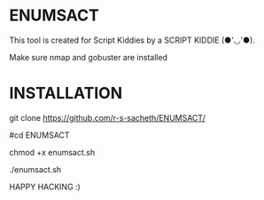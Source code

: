 # ENUMSACT

This tool is created for Script Kiddies by a SCRIPT KIDDIE (●'◡'●).

Make sure nmap and gobuster are installed

# INSTALLATION




git clone https://github.com/r-s-sacheth/ENUMSACT/

#cd ENUMSACT

chmod +x enumsact.sh

./enumsact.sh

HAPPY HACKING :)
